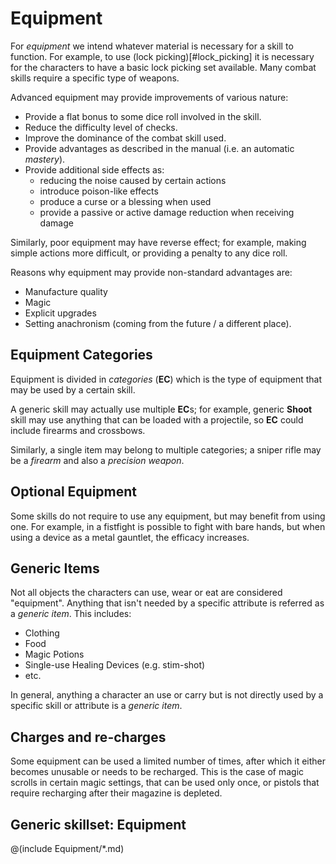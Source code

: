 # Equipment

For *equipment* we intend whatever material is necessary for a skill to function.
For example, to use (lock picking)[#lock_picking] it is necessary for the characters to have a 
basic lock picking set available. Many combat skills require a specific type of weapons.

Advanced equipment may provide improvements of various nature:

* Provide a flat bonus to some dice roll involved in the skill.
* Reduce the difficulty level of checks.
* Improve the dominance of the combat skill used.
* Provide advantages as described in the manual (i.e. an automatic *mastery*).
* Provide additional side effects as:
  * reducing the noise caused by certain actions
  * introduce poison-like effects
  * produce a curse or a blessing when used
  * provide a passive or active damage reduction when receiving damage

Similarly, poor equipment may have reverse effect; for example, 
making simple actions more difficult, or providing a penalty to any dice roll.

Reasons why equipment may provide non-standard advantages are:

* Manufacture quality
* Magic
* Explicit upgrades
* Setting anachronism (coming from the future / a different place).

## Equipment Categories

Equipment is divided in *categories* (**EC**) which is the type of equipment that may be used
by a certain skill. 

A generic skill may actually use multiple **EC**s; for example, generic
**Shoot** skill may use anything that can be loaded with a projectile, so **EC** could include
firearms and crossbows.

Similarly, a single item may belong to multiple categories; a sniper rifle may be a *firearm* and
also a *precision weapon*.

## Optional Equipment

Some skills do not require to use any equipment, but may benefit from using one. For
example, in a fistfight is possible to fight with bare hands, but when using a device
as a metal gauntlet, the efficacy increases. 

## Generic Items

Not all objects the characters can use, wear or eat are considered "equipment". Anything that
isn't needed by a specific attribute is referred as a *generic item*. This includes:

* Clothing
* Food
* Magic Potions
* Single-use Healing Devices (e.g. stim-shot)
* etc.

In general, anything a character an use or carry but is not directly used by a specific skill or
attribute is a *generic item*.

## Charges and re-charges

Some equipment can be used a limited number of times, after which it either becomes unusable or
needs to be recharged. This is the case of magic scrolls in certain magic settings, that can be
used only once, or pistols that require recharging after their magazine is depleted.

## Generic skillset: Equipment

@(include Equipment/*.md)
